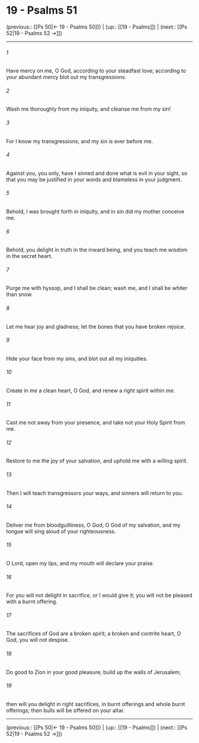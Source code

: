 # 19 - Psalms 51

(previous:: [[Ps 50|← 19 - Psalms 50]]) | (up:: [[19 - Psalms]]) | (next:: [[Ps 52|19 - Psalms 52 →]])

***


###### 1 
Have mercy on me, O God, according to your steadfast love; according to your abundant mercy blot out my transgressions. 

###### 2 
Wash me thoroughly from my iniquity, and cleanse me from my sin! 

###### 3 
For I know my transgressions, and my sin is ever before me. 

###### 4 
Against you, you only, have I sinned and done what is evil in your sight, so that you may be justified in your words and blameless in your judgment. 

###### 5 
Behold, I was brought forth in iniquity, and in sin did my mother conceive me. 

###### 6 
Behold, you delight in truth in the inward being, and you teach me wisdom in the secret heart. 

###### 7 
Purge me with hyssop, and I shall be clean; wash me, and I shall be whiter than snow. 

###### 8 
Let me hear joy and gladness; let the bones that you have broken rejoice. 

###### 9 
Hide your face from my sins, and blot out all my iniquities. 

###### 10 
Create in me a clean heart, O God, and renew a right spirit within me. 

###### 11 
Cast me not away from your presence, and take not your Holy Spirit from me. 

###### 12 
Restore to me the joy of your salvation, and uphold me with a willing spirit. 

###### 13 
Then I will teach transgressors your ways, and sinners will return to you. 

###### 14 
Deliver me from bloodguiltiness, O God, O God of my salvation, and my tongue will sing aloud of your righteousness. 

###### 15 
O Lord, open my lips, and my mouth will declare your praise. 

###### 16 
For you will not delight in sacrifice, or I would give it; you will not be pleased with a burnt offering. 

###### 17 
The sacrifices of God are a broken spirit; a broken and contrite heart, O God, you will not despise. 

###### 18 
Do good to Zion in your good pleasure; build up the walls of Jerusalem; 

###### 19 
then will you delight in right sacrifices, in burnt offerings and whole burnt offerings; then bulls will be offered on your altar.

***

(previous:: [[Ps 50|← 19 - Psalms 50]]) | (up:: [[19 - Psalms]]) | (next:: [[Ps 52|19 - Psalms 52 →]])
